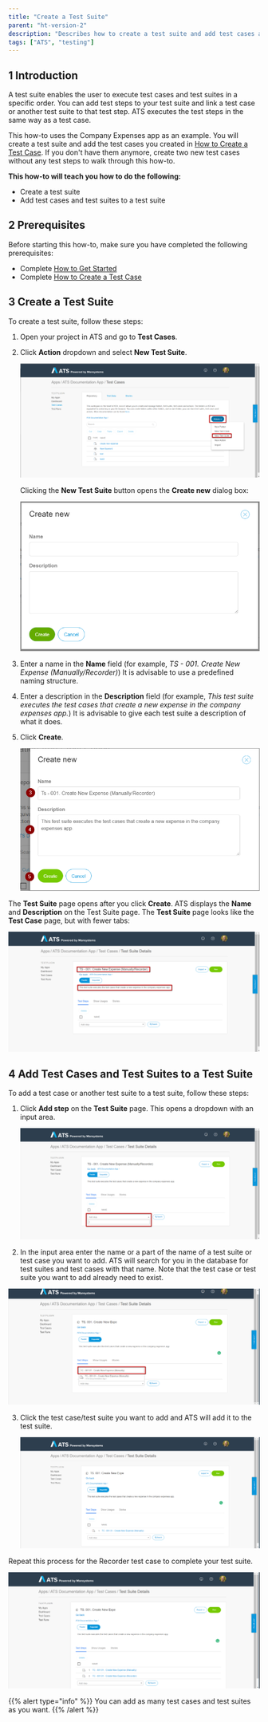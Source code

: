 ```yaml
---
title: "Create a Test Suite"
parent: "ht-version-2"
description: "Describes how to create a test suite and add test cases and test suites to your test suite."
tags: ["ATS", "testing"]
---
```


## 1 Introduction

A test suite enables the user to execute test cases and test suites in a specific order. You can add test steps to your test suite and link a test case or another test suite to that test step. ATS executes the test steps in the same way as a test case.

This how-to uses the Company Expenses app as an example. You will create a test suite and add the test cases you created in [How to Create a Test Case](create-a-test-case-2). If you don't have them anymore, create two new test cases without any test steps to walk through this how-to. 

**This how-to will teach you how to do the following:**

* Create a test suite
* Add test cases and test suites to a test suite

## 2 Prerequisites

Before starting this how-to, make sure you have completed the following prerequisites:

* Complete [How to Get Started](getting-started-2)
* Complete [How to Create a Test Case](create-a-test-case-2)

## 3 Create a Test Suite

To create a test suite, follow these steps:

1.  Open your project in ATS and go to **Test Cases**.
2.  Click **Action** dropdown and select **New Test Suite**.
    
    ![](attachments/create-a-test-suite-2/Repository-add-test-suite.png)

    Clicking the **New Test Suite** button opens the **Create new** dialog box:
    
    ![](attachments/create-a-test-suite-2/repository-create-new.png)

3.  Enter a name in the **Name** field (for example, *TS - 001. Create New Expense (Manually/Recorder)*) It is advisable to use a predefined naming structure.
4.  Enter a description in the **Description** field (for example, *This test suite executes the test cases that create a new expense in the company expenses app.*) It is advisable to give each test suite a description of what it does.
6.  Click **Create**.
    
    ![](attachments/create-a-test-suite-2/repository-create-new-test-suite-e.png)

The **Test Suite** page opens after you click **Create**. ATS displays the **Name** and **Description** on the Test Suite page. The **Test Suite** page looks like the **Test Case** page, but with fewer tabs:
    
![](attachments/create-a-test-suite-2/test-suite-page.png)
    
## 4 Add Test Cases and Test Suites to a Test Suite

To add a test case or another test suite to a test suite, follow these steps:

1.  Click **Add step** on the **Test Suite** page. This opens a dropdown with an input area.
    
    ![](attachments/create-a-test-suite-2/repository-test-suite-page-add.png)

2.  In the input area enter the name or a part of the name of a test suite or test case you want to add. ATS will search for you in the database for test suites and test cases with that name. Note that the test case or test suite you want to add already need to exist.

  ![](attachments/create-a-test-suite-2/repository-test-suite-page-add-name.png)

3. Click the test case/test suite you want to add and ATS will add it to the test suite. 
    
    ![](attachments/create-a-test-suite-2/repository-test-suite-page-selected-test.png)

Repeat this process for the Recorder test case to complete your test suite.

![](attachments/create-a-test-suite-2/test-suite-page-complete.png)

{{% alert type="info" %}}
You can add as many test cases and test suites as you want. 
{{% /alert %}}
